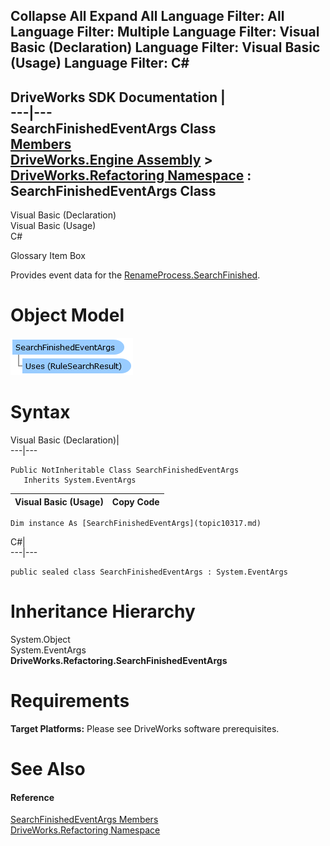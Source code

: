        

 Collapse All Expand All  Language Filter: All  Language Filter: Multiple  Language Filter: Visual Basic (Declaration) Language Filter: Visual Basic (Usage) Language Filter: C#  
---  
DriveWorks SDK Documentation  |   
---|---  
SearchFinishedEventArgs Class   
[Members](topic10318.md)   
[DriveWorks.Engine Assembly](topic2156.md) > [DriveWorks.Refactoring Namespace](topic10266.md) : SearchFinishedEventArgs Class  
---  
  
Visual Basic (Declaration)    
Visual Basic (Usage)    
C# 

Glossary Item Box

Provides event data for the [RenameProcess.SearchFinished](topic10303.md). 

# Object Model

![](dotnetdiagramimages/image518.png)

# Syntax

Visual Basic (Declaration)|   
---|---  
      
    
    Public NotInheritable Class SearchFinishedEventArgs 
       Inherits System.EventArgs  
  
Visual Basic (Usage)| Copy Code  
---|---  
      
    
    Dim instance As [SearchFinishedEventArgs](topic10317.md)  
  
C#|   
---|---  
      
    
    public sealed class SearchFinishedEventArgs : System.EventArgs   
  
# Inheritance Hierarchy

System.Object  
System.EventArgs  
**DriveWorks.Refactoring.SearchFinishedEventArgs**  


# Requirements

**Target Platforms:** Please see DriveWorks software prerequisites.

# See Also

#### Reference

[SearchFinishedEventArgs Members](topic10318.md)   
[DriveWorks.Refactoring Namespace](topic10266.md)


